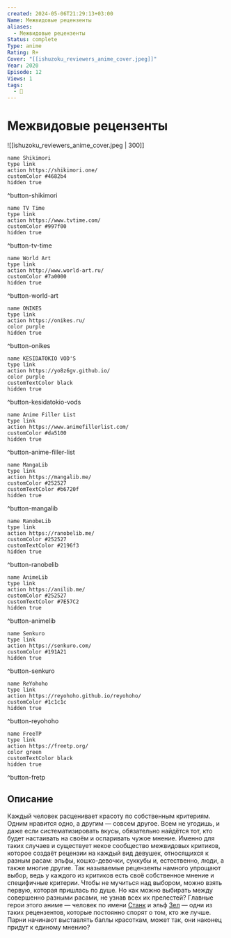 ```yaml
---
created: 2024-05-06T21:29:13+03:00
Name: Межвидовые рецензенты
aliases:
  - Межвидовые рецензенты
Status: complete
Type: anime
Rating: R+
Cover: "[[ishuzoku_reviewers_anime_cover.jpeg]]"
Year: 2020
Episode: 12
Views: 1
tags:
  - 🔞
---
```


# Межвидовые рецензенты

![[ishuzoku_reviewers_anime_cover.jpeg | 300]]



```button
name Shikimori
type link
action https://shikimori.one/
customColor #4682b4
hidden true
```
^button-shikimori

```button
name TV Time
type link
action https://www.tvtime.com/
customColor #997f00
hidden true
```
^button-tv-time

```button
name World Art
type link
action http://www.world-art.ru/
customColor #7a0000
hidden true
```
^button-world-art

```button
name ONIKES
type link
action https://onikes.ru/
color purple
hidden true
```
^button-onikes

```button
name KESIDATOKIO VOD'S
type link
action https://yo8z6gv.github.io/
color purple
customTextColor black
hidden true
```
^button-kesidatokio-vods

```button
name Anime Filler List
type link
action https://www.animefillerlist.com/
customColor #da5100
hidden true
```
^button-anime-filler-list

```button
name MangaLib
type link
action https://mangalib.me/
customColor #252527
customTextColor #b6720f
hidden true
```
^button-mangalib

```button
name RanobeLib
type link
action https://ranobelib.me/
customColor #252527
customTextColor #2196f3
hidden true
```
^button-ranobelib

```button
name AnimeLib
type link
action https://anilib.me/
customColor #252527
customTextColor #7E57C2
hidden true
```
^button-animelib

```button
name Senkuro
type link
action https://senkuro.com/
customColor #191A21
hidden true
```
^button-senkuro

```button
name ReYohoho
type link
action https://reyohoho.github.io/reyohoho/
customColor #1c1c1c
hidden true
```
^button-reyohoho

```button
name FreeTP
type link
action https://freetp.org/
color green
customTextColor black
hidden true
```
^button-fretp


## Описание

Каждый человек расценивает красоту по собственным критериям. Одним нравится одно, а другим — совсем другое. Всем не угодишь, и даже если систематизировать вкусы, обязательно найдётся тот, кто будет настаивать на своём и оспаривать чужое мнение. Именно для таких случаев и существует некое сообщество межвидовых критиков, которое создаёт рецензии на каждый вид девушек, относящихся к разным расам: эльфы, кошко-девочки, суккубы и, естественно, люди, а также многие другие. Так называемые рецензенты намного упрощают выбор, ведь у каждого из критиков есть своё собственное мнение и специфичные критерии. Чтобы не мучиться над выбором, можно взять первую, которая пришлась по душе. Но как можно выбирать между совершенно разными расами, не узнав всех их прелестей? Главные герои этого аниме — человек по имени [Станк](https://shikimori.one/characters/177294-stunk) и эльф [Зел](https://shikimori.one/characters/177295-zel) — одни из таких рецензентов, которые постоянно спорят о том, кто же лучше. Парни начинают выставлять баллы красоткам, может так, они наконец придут к единому мнению?
